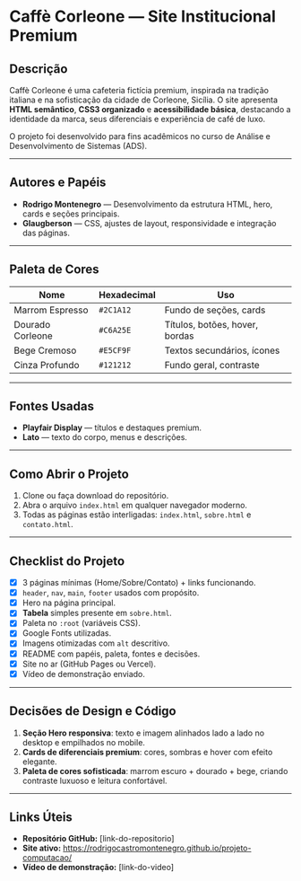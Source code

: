 ﻿# Caffè Corleone — Site Institucional Premium

## Descrição
Caffè Corleone é uma cafeteria fictícia premium, inspirada na tradição italiana e na sofisticação da cidade de Corleone, Sicília. O site apresenta **HTML semântico**, **CSS3 organizado** e **acessibilidade básica**, destacando a identidade da marca, seus diferenciais e experiência de café de luxo.  

O projeto foi desenvolvido para fins acadêmicos no curso de Análise e Desenvolvimento de Sistemas (ADS).

---

## Autores e Papéis
- **Rodrigo Montenegro** — Desenvolvimento da estrutura HTML, hero, cards e seções principais.  
- **Glaugberson** — CSS, ajustes de layout, responsividade e integração das páginas.


---

## Paleta de Cores
| Nome | Hexadecimal | Uso |
|------|------------|-----|
| Marrom Espresso | `#2C1A12` | Fundo de seções, cards |
| Dourado Corleone | `#C6A25E` | Títulos, botões, hover, bordas |
| Bege Cremoso | `#E5CF9F` | Textos secundários, ícones |
| Cinza Profundo | `#121212` | Fundo geral, contraste |

---

## Fontes Usadas
- **Playfair Display** — títulos e destaques premium.  
- **Lato** — texto do corpo, menus e descrições.  

---

## Como Abrir o Projeto
1. Clone ou faça download do repositório.  
2. Abra o arquivo `index.html` em qualquer navegador moderno.  
3. Todas as páginas estão interligadas: `index.html`, `sobre.html` e `contato.html`.  

---

## Checklist do Projeto
- [x] 3 páginas mínimas (Home/Sobre/Contato) + links funcionando.  
- [x] `header`, `nav`, `main`, `footer` usados com propósito.  
- [x] Hero na página principal.  
- [x] **Tabela** simples presente em `sobre.html`.  
- [x] Paleta no `:root` (variáveis CSS).  
- [x] Google Fonts utilizadas.  
- [x] Imagens otimizadas com `alt` descritivo.  
- [x] README com papéis, paleta, fontes e decisões.  
- [x] Site no ar (GitHub Pages ou Vercel).  
- [x] Vídeo de demonstração enviado.  

---

## Decisões de Design e Código
1. **Seção Hero responsiva**: texto e imagem alinhados lado a lado no desktop e empilhados no mobile.  
2. **Cards de diferenciais premium**: cores, sombras e hover com efeito elegante.  
3. **Paleta de cores sofisticada**: marrom escuro + dourado + bege, criando contraste luxuoso e leitura confortável.  

---

## Links Úteis
- **Repositório GitHub:** [link-do-repositorio]  
- **Site ativo:**  https://rodrigocastromontenegro.github.io/projeto-computacao/ 
- **Vídeo de demonstração:** [link-do-video]  


